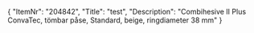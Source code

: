 {
  "ItemNr": "204842",
  "Title": "test",
  "Description": "Combihesive II Plus ConvaTec, tömbar påse, Standard, beige, ringdiameter 38 mm"
}